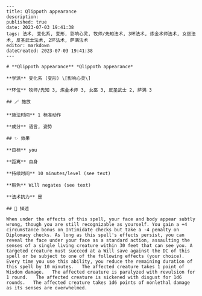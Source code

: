 
    ---
    title: Qlippoth appearance
    description: 
    published: true
    date: 2023-07-03 19:41:38
    tags: 法术, 变化系, 变形, 影响心灵, 牧师/先知法术, 3环法术, 炼金术师法术, 女巫法术, 反圣武士法术, 2环法术, 萨满法术
    editor: markdown
    dateCreated: 2023-07-03 19:41:38
    ---

    # **Qlippoth appearance** *Qlippoth appearance*

    **学派** 变化系 (变形) \[影响心灵\] 

    **环位** 牧师/先知 3, 炼金术师 3, 女巫 3, 反圣武士 2, 萨满 3

    ## 🪄 施放

    **施法时间** 1 标准动作

    **成分** 语言, 姿势

    ## ✨ 效果 

    **目标** you 

    **距离** 自身  

    **持续时间** 10 minutes/level (see text) 

    **豁免** Will negates (see text)

    **法术抗力** 是

    ## 📖 描述

    When under the effects of this spell, your face and body appear subtly wrong, though you are still recognizable as yourself. You gain a +4 circumstance bonus on Intimidate checks but take a -4 penalty on Diplomacy checks. As long as this spell's effects persist, you can reveal the face under your face as a standard action, assaulting the senses of a single living creature within 30 feet that can see you. A targeted creature must succeed at a Will save against the DC of this spell or be subject to one of the following effects (your choice). Every time you use this ability, you reduce the remaining duration of this spell by 10 minutes.   The affected creature takes 1 point of Wisdom damage.   The affected creature is paralyzed with revulsion for 1 round.   The affected creature is sickened with disgust for 1d6 rounds.   The affected creature takes 1d6 points of nonlethal damage as its senses are overwhelmed.
    